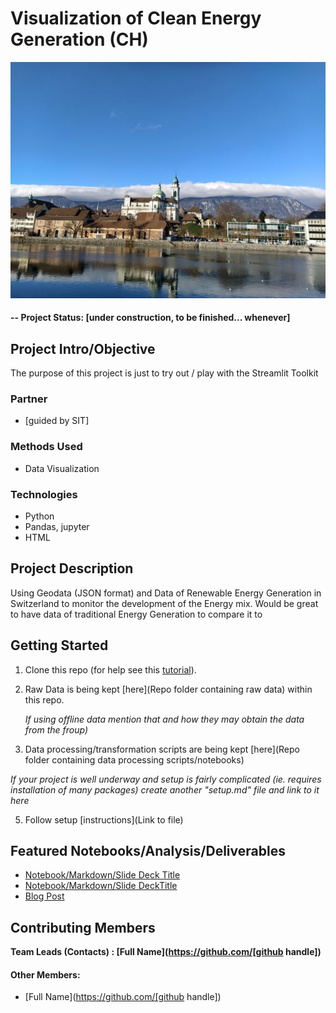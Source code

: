 # Visualization of Clean Energy Generation (CH) 
![error: Pic not found](data/Aare_SO_mini.jpg)

#### -- Project Status: [under construction, to be finished... whenever]

## Project Intro/Objective
The purpose of this project is just to try out / play with the Streamlit Toolkit

### Partner
* [guided by SIT]

### Methods Used
* Data Visualization

### Technologies
* Python
* Pandas, jupyter
* HTML

## Project Description
Using Geodata (JSON format) and Data of Renewable Energy Generation in Switzerland
to monitor the development of the Energy mix.
Would be great to have data of traditional Energy Generation to compare it to 

## Getting Started

1. Clone this repo (for help see this [tutorial](https://help.github.com/articles/cloning-a-repository/)).
2. Raw Data is being kept [here](Repo folder containing raw data) within this repo.

    *If using offline data mention that and how they may obtain the data from the froup)*

3. Data processing/transformation scripts are being kept [here](Repo folder containing data processing scripts/notebooks)


*If your project is well underway and setup is fairly complicated (ie. requires installation of many packages)
create another "setup.md" file and link to it here*

5. Follow setup [instructions](Link to file)

## Featured Notebooks/Analysis/Deliverables
* [Notebook/Markdown/Slide Deck Title](link)
* [Notebook/Markdown/Slide DeckTitle](link)
* [Blog Post](link)


## Contributing Members

**Team Leads (Contacts) : [Full Name](https://github.com/[github handle])**

#### Other Members:

 - [Full Name](https://github.com/[github handle])
 
